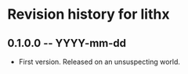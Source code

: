 # Revision history for lithx

## 0.1.0.0 -- YYYY-mm-dd

* First version. Released on an unsuspecting world.
